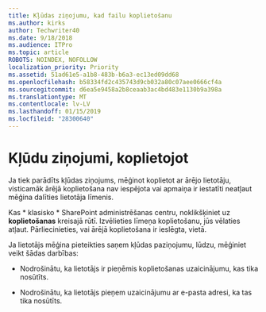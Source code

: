 ```yaml
---
title: Kļūdas ziņojumu, kad failu koplietošanu
ms.author: kirks
author: Techwriter40
ms.date: 9/18/2018
ms.audience: ITPro
ms.topic: article
ROBOTS: NOINDEX, NOFOLLOW
localization_priority: Priority
ms.assetid: 51ad61e5-a1b8-483b-b6a3-ec13ed09dd68
ms.openlocfilehash: b58334fd2c435743d9cb032a80c07aee0666cf4a
ms.sourcegitcommit: d6ea5e9458a2b8ceaab3ac4bd483e1130b9a398a
ms.translationtype: MT
ms.contentlocale: lv-LV
ms.lasthandoff: 01/15/2019
ms.locfileid: "28300640"
---
```

# <a name="error-messages-when-sharing"></a>Kļūdu ziņojumi, koplietojot

Ja tiek parādīts kļūdas ziņojums, mēģinot koplietot ar ārējo lietotāju, visticamāk ārējā koplietošana nav iespējota vai apmaiņa ir iestatīti neatļaut mēģina dalīties lietotāja līmenis.
  
Kas * klasisko * SharePoint administrēšanas centru, noklikšķiniet uz **koplietošanas** kreisajā rūtī. Izvēlieties līmeņa koplietošanu, jūs vēlaties atļaut. Pārliecinieties, vai ārējā koplietošana ir ieslēgta, vietā. 
  
Ja lietotājs mēģina pieteikties saņem kļūdas paziņojumu, lūdzu, mēģiniet veikt šādas darbības:
  
- Nodrošinātu, ka lietotājs ir pieņēmis koplietošanas uzaicinājumu, kas tika nosūtīts.
    
- Nodrošinātu, ka lietotājs pieņem uzaicinājumu ar e-pasta adresi, ka tas tika nosūtīts.
    

